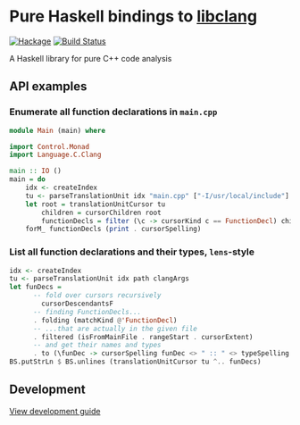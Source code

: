 # Pure Haskell bindings to [libclang](http://clang.llvm.org/doxygen/group__CINDEX.html)
[![Hackage](https://img.shields.io/hackage/v/clang-pure.svg)](http://hackage.haskell.org/package/clang-pure) [![Build Status](https://travis-ci.org/chpatrick/clang-pure.svg?branch=master)](https://travis-ci.org/chpatrick/clang-pure)

A Haskell library for pure C++ code analysis

## API examples

### Enumerate all function declarations in `main.cpp`

```haskell
module Main (main) where

import Control.Monad
import Language.C.Clang

main :: IO ()
main = do
    idx <- createIndex
    tu <- parseTranslationUnit idx "main.cpp" ["-I/usr/local/include"]
    let root = translationUnitCursor tu
        children = cursorChildren root
        functionDecls = filter (\c -> cursorKind c == FunctionDecl) children
    forM_ functionDecls (print . cursorSpelling)
```

### List all function declarations and their types, `lens`-style

```haskell
idx <- createIndex
tu <- parseTranslationUnit idx path clangArgs
let funDecs =
      -- fold over cursors recursively
        cursorDescendantsF
      -- finding FunctionDecls...
      . folding (matchKind @'FunctionDecl)
      -- ...that are actually in the given file
      . filtered (isFromMainFile . rangeStart . cursorExtent)
      -- and get their names and types
      . to (\funDec -> cursorSpelling funDec <> " :: " <> typeSpelling (cursorType funDec))
BS.putStrLn $ BS.unlines (translationUnitCursor tu ^.. funDecs)
```

## Development

[View development guide][building]

[building]: DEV.md
[libclang]: http://clang.llvm.org/doxygen/group__CINDEX.html

